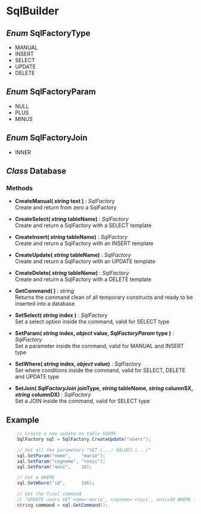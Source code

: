 # SqlBuilder


## *Enum* SqlFactoryType
- MANUAL
- INSERT
- SELECT
- UPDATE
- DELETE


## *Enum* SqlFactoryParam
- NULL
- PLUS
- MINUS


## *Enum* SqlFactoryJoin
- INNER


## *Class* Database

### Methods
- **CreateManual( *string* text )** : *SqlFactory*\
Create and return from zero a SqlFactory

- **CreateSelect( *string*  tableName)** : *SqlFactory*\
Create and return a SqlFactory with a SELECT template

- **CreateInsert( *string*  tableName)** : *SqlFactory*\
Create and return a SqlFactory with an INSERT template

- **CreateUpdate( *string*  tableName)** : *SqlFactory*\
Create and return a SqlFactory with an UPDATE template

- **CreateDelete( *string*  tableName)** : *SqlFactory*\
Create and return a SqlFactory with a DELETE template


- **GetCommand( )** : *string*\
Returns the command clean of all temporary constructs and ready to be inserted into a database


- **SetSelect(  *string* index )** : *SqlFactory*\
Set a select option inside the command, valid for SELECT type

- **SetParam( *string* index, *object* value, *SqlFactoryParam* type  )** : *SqlFactory*\
Set a parameter inside the command, valid for MANUAL and INSERT type

- **SetWhere( *string* index, *object* value)** : *SqlFactory*\
Set where conditions inside the command, valid for SELECT, DELETE and UPDATE type

- **SetJoin( *SqlFactoryJoin* joinType, *string* tableName, *string* columnSX, *string* columnDX)** : *SqlFactory*\
Set a JOIN inside the command, valid for SELECT type


## Example 
```C#
	// Create a new update on table USERS
    SqlFactory sql = SqlFactory.CreateUpdate("users");

	// Set all the parameters "SET (...) VALUES (...)"
    sql.SetParam("nome",    "mario");
    sql.SetParam("cognome", "rossi");
    sql.SetParam("anni",    30);

	// Set a WHERE
    sql.SetWhere("id",      106);

	// Get the final command 
	// "UPDATE users SET nome='mario', cognome='rossi', anni=30 WHERE id=106;"
    string command = sql.GetCommand();
```
